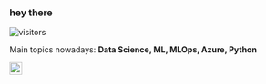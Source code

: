 ### hey there
![visitors](https://visitor-badge.glitch.me/badge?page_id=ilmarivikstrom&left_color=green&right_color=red)

Main topics nowadays: **Data Science, ML, MLOps, Azure, Python** 

<a href="https://linkedin.com/in/ilmarivikstrom/">
  <img align="left" alt="Ilmari's LinkedIn 🔗" width="22px" src="https://raw.githubusercontent.com/peterthehan/peterthehan/master/assets/linkedin.svg" />
</a>


<!--
**ilmarivikstrom/ilmarivikstrom** is a ✨ _special_ ✨ repository because its `README.md` (this file) appears on your GitHub profile.

Here are some ideas to get you started:

- 🔭 I’m currently working on ...
- 🌱 I’m currently learning ...
- 👯 I’m looking to collaborate on ...
- 🤔 I’m looking for help with ...
- 💬 Ask me about ...
- 📫 How to reach me: ...
- 😄 Pronouns: ...
- ⚡ Fun fact: ...
-->
